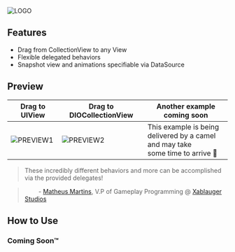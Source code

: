 ![LOGO](https://github.com/matheusmcardoso/DIOCollectionView/blob/master/media/logo.png)

## Features
- Drag from CollectionView to any View
- Flexible delegated behaviors
- Snapshot view and animations specifiable via DataSource

## Preview
Drag to UIView  | Drag to DIOCollectionView | Another example coming soon
----------------|---------------------------|----------------------------
![PREVIEW1](https://github.com/matheusmcardoso/DIOCollectionView/blob/master/media/preview1.gif) | ![PREVIEW2](https://github.com/matheusmcardoso/DIOCollectionView/blob/master/media/preview2.gif) | This example is being <br /> delivered by a camel and may take<br /> some time to arrive :camel:


> These incredibly different behaviors and more can be accomplished via the provided delegates!

>&nbsp;&nbsp;&nbsp;&nbsp;&nbsp;&nbsp;&nbsp;&nbsp;- [Matheus Martins](https://github.com/matheusmcardoso), V.P of Gameplay Programming @ [Xablauger Studios](https://github.com/xablauger-studios)



## How to Use
### Coming Soon™

